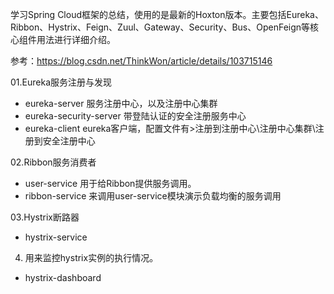 学习Spring Cloud框架的总结，使用的是最新的Hoxton版本。主要包括Eureka、Ribbon、Hystrix、Feign、Zuul、Gateway、Security、Bus、OpenFeign等核心组件用法进行详细介绍。

参考：https://blog.csdn.net/ThinkWon/article/details/103715146

01.Eureka服务注册与发现
- eureka-server 服务注册中心，以及注册中心集群
- eureka-security-server 带登陆认证的安全注册服务中心
- eureka-client eureka客户端，配置文件有>注册到注册中心\注册中心集群\注册到安全注册中心

02.Ribbon服务消费者
- user-service 用于给Ribbon提供服务调用。
- ribbon-service 来调用user-service模块演示负载均衡的服务调用

03.Hystrix断路器
- hystrix-service

04. 用来监控hystrix实例的执行情况。
- hystrix-dashboard